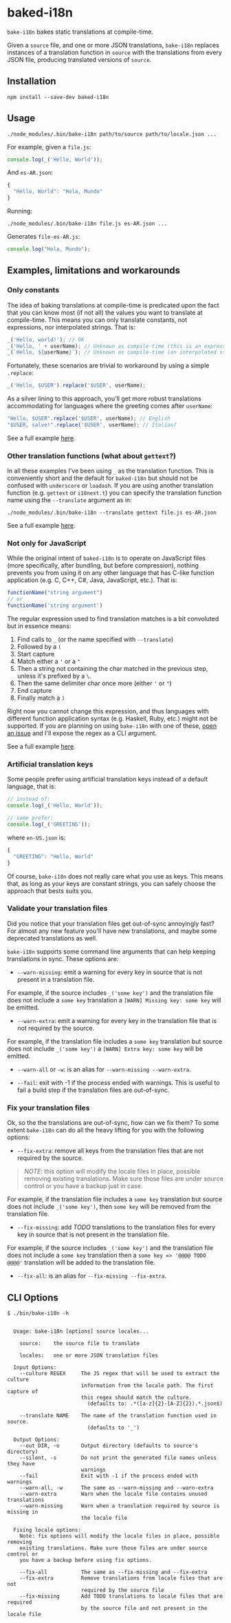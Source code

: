 baked-i18n
==========

`bake-i18n` bakes static translations at compile-time.

Given a `source` file, and one or more JSON translations, `bake-i18n` replaces instances of a translation function in `source` with the translations from every JSON file, producing translated versions of `source`.

Installation
------------

```
npm install --save-dev baked-i18n
```

Usage
-----

```shell
./node_modules/.bin/bake-i18n path/to/source path/to/locale.json ...
```

For example, given a `file.js`:

```js
console.log(_('Hello, World'));
```

And `es-AR.json`:

```js
{
  "Hello, World": "Hola, Mundo"
}
```

Running:

```shell
./node_modules/.bin/bake-i18n file.js es-AR.json ...
```

Generates `file-es-AR.js`:

```js
console.log("Hola, Mundo");
```

Examples, limitations and workarounds
-------------------------------------

### Only constants

The idea of baking translations at compile-time is predicated upon the fact that you can know most (if not all) the values you want to translate at compile-time. This means you can only translate constants, not expressions, nor interpolated strings. That is:

```js
_('Hello, world!'); // OK
_('Hello, ' + userName); // Unknown as compile-time (this is an expression)
_(`Hello, ${userName}`); // Unknown as compile-time (an interpolated string IS an expression)
```

Fortunately, these scenarios are trivial to workaround by using a simple `.replace`:

```js
_('Hello, $USER').replace('$USER', userName);
```

As a silver lining to this approach, you'll get more robust translations accommodating for languages where the greeting comes after `userName`:

```js
"Hello, $USER".replace('$USER', userName); // English
"$USER, salve!".replace('$USER', userName); // Italian?
```

See a full example [here](https://github.com/pzavolinsky/baked-i18n/blob/master/features/dynamic_strings.feature).

### Other translation functions (what about `gettext`?)

In all these examples I've been using `_` as the translation function. This is conveniently short and the default for `baked-i18n` but should not be confused with `underscore` or `loadash`. If you are using another translation function (e.g. `gettext` or `i18next.t`) you can specify the translation function name using the `--translate` argument as in:

```shell
./node_modules/.bin/bake-i18n --translate gettext file.js es-AR.json
```

See a full example [here](https://github.com/pzavolinsky/baked-i18n/blob/master/features/use_different_function_name.feature).

### Not only for JavaScript

While the original intent of `baked-i18n` is to operate on JavaScript files (more specifically, after bundling, but before compression), nothing prevents you from using it on any other language that has C-like function application (e.g. C, C++, C#, Java, JavaScript, etc.). That is:

```js
functionName("string argument")
// or
functionName('string argument')
```

The regular expression used to find translation matches is a bit convoluted but in essence means:
  1. Find calls to `_` (or the name specified with `--translate`)
  1. Followed by a `(`
  1. Start capture
  1. Match either a `'` or a `"`
  1. Then a string not containing the char matched in the previous step, unless it's prefixed by a `\`.
  1. Then the same delimiter char once more (either `'` or `"`)
  1. End capture
  1. Finally match a `)`

Right now you cannot change this expression, and thus languages with different function application syntax (e.g. Haskell, Ruby, etc.) might not be supported. If you are planning on using `bake-i18n` with one of these, [open an issue](https://github.com/pzavolinsky/baked-i18n/issues) and I'll expose the regex as a CLI argument.

See a full example [here](https://github.com/pzavolinsky/baked-i18n/blob/master/features/other_sources.feature).

### Artificial translation keys

Some people prefer using artificial translation keys instead of a default language, that is:

```js
// instead of:
console.log(_('Hello, World'));

// some prefer:
console.log(_('GREETING'));
```

where `en-US.json` is:

```js
{
  "GREETING": "Hello, World"
}
```

Of course, `bake-i18n` does not really care what you use as keys. This means that, as long as your keys are constant strings, you can safely choose the approach that bests suits you.

### Validate your translation files

Did you notice that your translation files get out-of-sync annoyingly fast? For almost any new feature you'll have new translations, and maybe some deprecated translations as well.

`bake-i18n` supports some command line arguments that can help keeping translations in sync. These options are:

  * `--warn-missing`: emit a warning for every key in source that is not present in a translation file.

  For example, if the source includes `_('some key')` and the translation file does not include a `some key` translation a `[WARN] Missing key: some key` will be emitted.

  * `--warn-extra`: emit a warning for every key in the translation file that is not required by the source.

  For example, if the translation file includes a `some key` translation but source does not include `_('some key')` a `[WARN] Extra key: some key` will be emitted.

  * `--warn-all` or `-w`: is an alias for `--warn-missing --warn-extra`.

  * `--fail`: exit with -1 if the process ended with warnings. This is useful to fail a build step if the translation files are out-of-sync.

### Fix your translation files

Ok, so the the translations are out-of-sync, how can we fix them? To some extent `bake-i18n` can do all the heavy lifting for you with the following options:

  * `--fix-extra`: remove all keys from the translation files that are not required by the source.
  > *NOTE*: this option will modify the locale files in place, possible removing existing translations. Make sure those files are under source control or you have a backup just in case.

  For example, if the translation file includes a `some key` translation but source does not include `_('some key')`, then `some key` will be removed from the translation file.

  * `--fix-missing`: add *TODO* translations to the translation files for every key in source that is not present in the translation file.

  For example, if the source includes `_('some key')` and the translation file does not include a `some key` translation then a `some key => '@@@@ TODO @@@@'` translation will be added to the translation file.

  * `--fix-all`: is an alias for `--fix-missing --fix-extra`.

CLI Options
-----------

```shell
$ ./bin/bake-i18n -h
```

```

  Usage: bake-i18n [options] source locales...

    source:    the source file to translate

    locales:   one or more JSON translation files

  Input Options:
    --culture REGEX     The JS regex that will be used to extract the culture
                        information from the locale path. The first capture of
                        this regex should match the culture.
                          (defaults to: .*([a-z]{2}-[A-Z]{2}).*.json$)

    --translate NAME    The name of the translation function used in source.
                          (defaults to '_')

  Output Options:
    --out DIR, -o       Output directory (defaults to source's directory)
    --silent, -s        Do not print the generated file names unless they have
                        warnings
    --fail              Exit with -1 if the process ended with warnings
    --warn-all, -w      The same as --warn-missing and --warn-extra
    --warn-extra        Warn when the locale file contains unused translations
    --warn-missing      Warn when a translation required by source is missing in
                        the locale file

  Fixing locale options:
    Note: fix options will modify the locale files in place, possible removing
    existing translations. Make sure those files are under source control or
    you have a backup before using fix options.

    --fix-all           The same as --fix-missing and --fix-extra
    --fix-extra         Remove translations from locale files that are not
                        required by the source file
    --fix-missing       Add TODO translations to locale files that are required
                        by the source file and not present in the locale file
```
